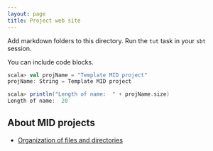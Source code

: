 ```yaml
---
layout: page
title: Project web site
---
```



Add markdown folders to this directory.  Run the `tut` task in your `sbt` session.

You can include code blocks.

```scala
scala> val projName = "Template MID project"
projName: String = Template MID project

scala> println("Length of name:  " + projName.size)
Length of name:  20
```


## About MID projects

-  [Organization of files and directories](dirlayout)
